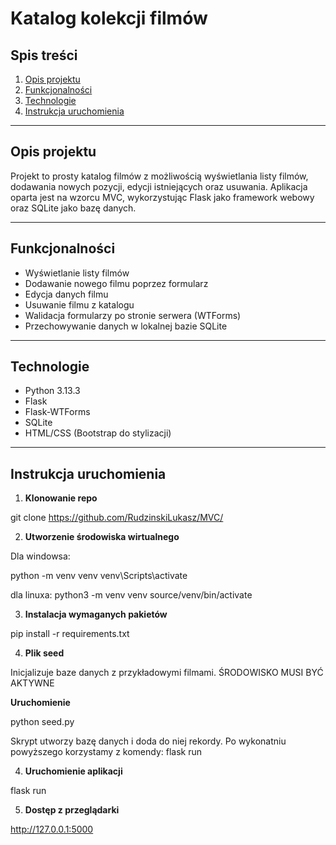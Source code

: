 # Katalog kolekcji filmów

## Spis treści
1. [Opis projektu](#opis-projektu)  
2. [Funkcjonalności](#funkcjonalności)  
3. [Technologie](#technologie)  
4. [Instrukcja uruchomienia](#instrukcja-uruchomienia)  

---

## Opis projektu
Projekt to prosty katalog filmów z możliwością wyświetlania listy filmów, dodawania nowych pozycji, edycji istniejących oraz usuwania. Aplikacja oparta jest na wzorcu MVC, wykorzystując Flask jako framework webowy oraz SQLite jako bazę danych.

---

## Funkcjonalności
- Wyświetlanie listy filmów  
- Dodawanie nowego filmu poprzez formularz  
- Edycja danych filmu  
- Usuwanie filmu z katalogu  
- Walidacja formularzy po stronie serwera (WTForms)  
- Przechowywanie danych w lokalnej bazie SQLite  

---

## Technologie
- Python 3.13.3
- Flask 
- Flask-WTForms
- SQLite
- HTML/CSS (Bootstrap do stylizacji)  

---

## Instrukcja uruchomienia

1. **Klonowanie repo**  

git clone https://github.com/RudzinskiLukasz/MVC/

2. **Utworzenie środowiska wirtualnego**

Dla windowsa:

python -m venv venv
venv\Scripts\activate

dla linuxa:
python3 -m venv venv
source/venv/bin/activate

3. **Instalacja wymaganych pakietów**

pip install -r requirements.txt

4. **Plik seed**

Inicjalizuje baze danych z przykładowymi filmami.
ŚRODOWISKO MUSI BYĆ AKTYWNE

**Uruchomienie**

python seed.py

Skrypt utworzy bazę danych i doda do niej rekordy.
Po wykonatniu powyższego korzystamy z komendy: flask run

4. **Uruchomienie aplikacji**

flask run

5. **Dostęp z przeglądarki**

http://127.0.0.1:5000
